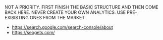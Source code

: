 NOT A PRIORITY. FIRST FINISH THE BASIC STRUCTURE AND THEN COME BACK HERE.
NEVER CREATE YOUR OWN ANALYTICS. USE PRE-EXISISTING ONES FROM THE MARKET.

- https://search.google.com/search-console/about
- https://seogets.com/
